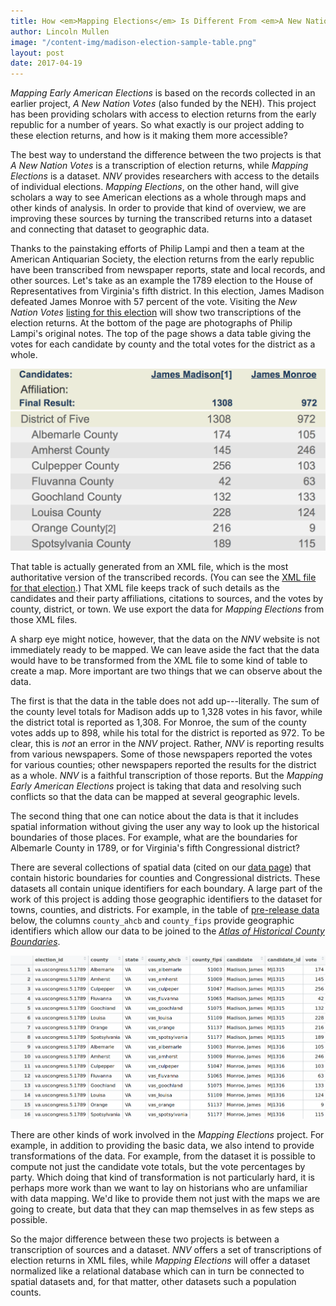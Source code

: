 ```yaml
---
title: How <em>Mapping Elections</em> Is Different From <em>A New Nation Votes</em>
author: Lincoln Mullen
image: "/content-img/madison-election-sample-table.png"
layout: post
date: 2017-04-19
---
```


*Mapping Early American Elections* is based on the records collected in an earlier project, *A New Nation Votes* (also funded by the NEH). This project has been providing scholars with access to election returns from the early republic for a number of years. So what exactly is our project adding to these election returns, and how is it making them more accessible?

The best way to understand the difference between the two projects is that *A New Nation Votes* is a transcription of election returns, while *Mapping Elections* is a dataset. *NNV* provides researchers with access to the details of individual elections. *Mapping Elections*, on the other hand, will give scholars a way to see American elections as a whole through maps and other kinds of analysis. In order to provide that kind of overview, we are improving these sources by turning the transcribed returns into a dataset and connecting that dataset to geographic data. 

Thanks to the painstaking efforts of Philip Lampi and then a team at the American Antiquarian Society, the election returns from the early republic have been transcribed from newspaper reports, state and local records, and other sources. Let's take as an example the 1789 election to the House of Representatives from Virginia's fifth district. In this election, James Madison defeated James Monroe with 57 percent of the vote. Visiting the *New Nation Votes* [listing for this election](http://elections.lib.tufts.edu/catalog/tufts:va.uscongress.5.1789) will show two transcriptions of the election returns. At the bottom of the page are photographs of Philip Lampi's original notes. The top of the page shows a data table giving the votes for each candidate by county and the total votes for the district as a whole. 

![Transcribed data from a Congressional election in *NNV*.](/content-img/nnv-table.png)

That table is actually generated from an XML file, which is the most authoritative version of the transcribed records. (You can see the [XML file for that election](https://github.com/mapping-elections/nnv-xml/blob/master/Virginia/1789/va.uscongress.5.1789.xml).) That XML file keeps track of such details as the candidates and their party affiliations, citations to sources, and the votes by county, district, or town. We use export the data for *Mapping Elections* from those XML files.

A sharp eye might notice, however, that the data on the *NNV* website is not immediately ready to be mapped. We can leave aside the fact that the data would have to be transformed from the XML file to some kind of table to create a map. More important are two things that we can observe about the data. 

The first is that the data in the table does not add up---literally. The sum of the county level totals for Madison adds up to 1,328 votes in his favor, while the district total is reported as 1,308. For Monroe, the sum of the county votes adds up to 898, while his total for the district is reported as 972. To be clear, this is *not* an error in the *NNV* project. Rather, *NNV* is reporting results from various newspapers. Some of those newspapers reported the votes for various counties; other newspapers reported the results for the district as a whole. *NNV* is a faithful transcription of those reports. But the *Mapping Early American Elections* project is taking that data and resolving such conflicts so that the data can be mapped at several geographic levels.

The second thing that one can notice about the data is that it includes spatial information without giving the user any way to look up the historical boundaries of those places. For example, what are the boundaries for Albemarle County in 1789, or for Virginia's fifth Congressional district? 

There are several collections of spatial data (cited on our [data page](/data/)) that contain historic boundaries for counties and Congressional districts. These datasets all contain unique identifiers for each boundary. A large part of the work of this project is adding those geographic identifiers to the dataset for towns, counties, and districts. For example, in the table of [pre-release data](https://github.com/mapping-elections/elections-data#readme) below, the columns `county_ahcb` and `county_fips` provide geographic identifiers which allow our data to be joined to the [*Atlas of Historical County Boundaries*](http://publications.newberry.org/ahcbp/).

![Sample data from *Mapping Elections* with join codes to spatial data.](/content-img/madison-election-sample-table.png)

There are other kinds of work involved in the *Mapping Elections* project. For example, in addition to providing the basic data, we also intend to provide transformations of the data. For example, from the dataset it is possible to compute not just the candidate vote totals, but the vote percentages by party. Which doing that kind of transformation is not particularly hard, it is perhaps more work than we want to lay on historians who are unfamiliar with data mapping. We'd like to provide them not just with the maps we are going to create, but data that they can map themselves in as few steps as possible.

So the major difference between these two projects is between a transcription of sources and a dataset. *NNV* offers a set of transcriptions of election returns in XML files, while *Mapping Elections* will offer a dataset normalized like a relational database which can in turn be connected to spatial datasets and, for that matter, other datasets such a population counts.

